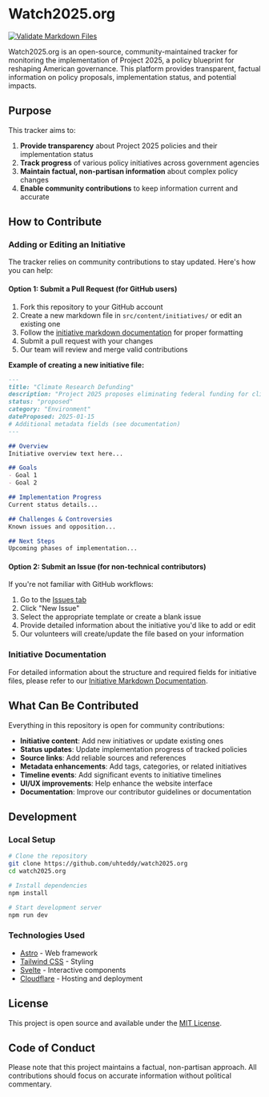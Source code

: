 # Watch2025.org

[![Validate Markdown Files](https://github.com/uhteddy/watch2025.org/actions/workflows/checkastro.yml/badge.svg)](https://github.com/uhteddy/watch2025.org/actions/workflows/checkastro.yml)

Watch2025.org is an open-source, community-maintained tracker for monitoring the implementation of Project 2025, a policy blueprint for reshaping American governance. This platform provides transparent, factual information on policy proposals, implementation status, and potential impacts.

## Purpose

This tracker aims to:

1. **Provide transparency** about Project 2025 policies and their implementation status
2. **Track progress** of various policy initiatives across government agencies
3. **Maintain factual, non-partisan information** about complex policy changes
4. **Enable community contributions** to keep information current and accurate

## How to Contribute

### Adding or Editing an Initiative

The tracker relies on community contributions to stay updated. Here's how you can help:

#### Option 1: Submit a Pull Request (for GitHub users)

1. Fork this repository to your GitHub account
2. Create a new markdown file in `src/content/initiatives/` or edit an existing one
3. Follow the [initiative markdown documentation](./documentation/initiative-markdown.md) for proper formatting
4. Submit a pull request with your changes
5. Our team will review and merge valid contributions

**Example of creating a new initiative file:**

```md
---
title: "Climate Research Defunding"
description: "Project 2025 proposes eliminating federal funding for climate change research."
status: "proposed"
category: "Environment"
dateProposed: 2025-01-15
# Additional metadata fields (see documentation)
---

## Overview
Initiative overview text here...

## Goals
- Goal 1
- Goal 2

## Implementation Progress
Current status details...

## Challenges & Controversies
Known issues and opposition...

## Next Steps
Upcoming phases of implementation...
```

#### Option 2: Submit an Issue (for non-technical contributors)

If you're not familiar with GitHub workflows:

1. Go to the [Issues tab](https://github.com/uhteddy/watch2025.org/issues)
2. Click "New Issue"
3. Select the appropriate template or create a blank issue
4. Provide detailed information about the initiative you'd like to add or edit
5. Our volunteers will create/update the file based on your information

### Initiative Documentation

For detailed information about the structure and required fields for initiative files, please refer to our [Initiative Markdown Documentation](./documentation/initiative-markdown.md).

## What Can Be Contributed

Everything in this repository is open for community contributions:

- **Initiative content**: Add new initiatives or update existing ones
- **Status updates**: Update implementation progress of tracked policies
- **Source links**: Add reliable sources and references 
- **Metadata enhancements**: Add tags, categories, or related initiatives
- **Timeline events**: Add significant events to initiative timelines
- **UI/UX improvements**: Help enhance the website interface
- **Documentation**: Improve our contributor guidelines or documentation

## Development

### Local Setup

```bash
# Clone the repository
git clone https://github.com/uhteddy/watch2025.org
cd watch2025.org

# Install dependencies
npm install

# Start development server
npm run dev
```

### Technologies Used

- [Astro](https://astro.build) - Web framework
- [Tailwind CSS](https://tailwindcss.com) - Styling
- [Svelte](https://svelte.dev) - Interactive components
- [Cloudflare](https://cloudflare.com) - Hosting and deployment

## License

This project is open source and available under the [MIT License](LICENSE).

## Code of Conduct

Please note that this project maintains a factual, non-partisan approach. All contributions should focus on accurate information without political commentary.
